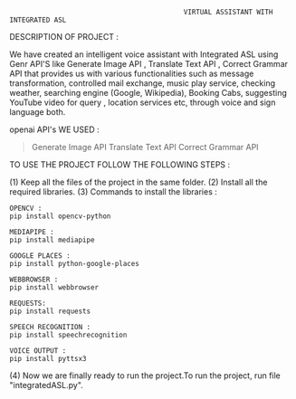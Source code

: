 

                                               VIRTUAL ASSISTANT WITH INTEGRATED ASL

DESCRIPTION OF PROJECT : 

We have created an intelligent voice assistant with Integrated ASL using Genr API'S like Generate Image API ,
Translate Text API , Correct Grammar API  that provides us with various functionalities such as message transformation, 
controlled mail exchange, music play service, checking weather, searching engine (Google, Wikipedia), Booking Cabs, 
suggesting YouTube video for query , location services etc, through voice and sign language both.

openai API's WE USED : 
> Generate Image API
> Translate Text API
> Correct Grammar API

TO USE THE PROJECT FOLLOW THE FOLLOWING STEPS :

(1) Keep all the files of the project in the same folder.
(2) Install all the required libraries.
(3) Commands to install the libraries : 
    
    OPENCV : 
    pip install opencv-python
    
    MEDIAPIPE :
    pip install mediapipe
    
    GOOGLE PLACES :
    pip install python-google-places
    
    WEBBROWSER :
    pip install webbrowser
    
    REQUESTS:
    pip install requests
    
    SPEECH RECOGNITION :
    pip install speechrecognition
    
    VOICE OUTPUT :
    pip install pyttsx3
    
 (4) Now we are finally ready to run the project.To run the project, run file "integratedASL.py". 
